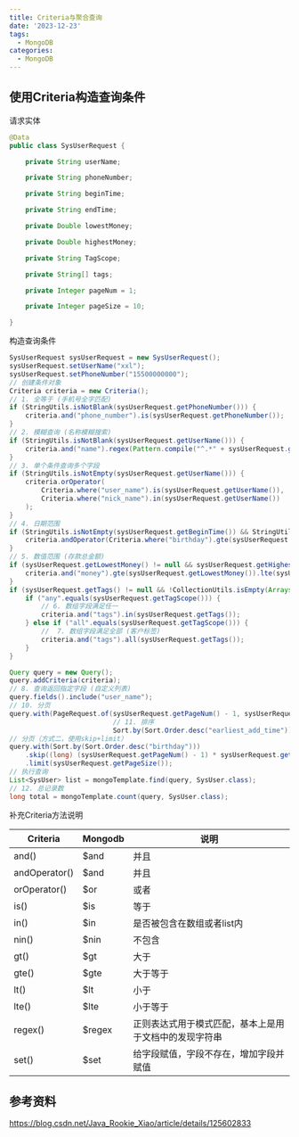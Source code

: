 ```yaml
---
title: Criteria与聚合查询
date: '2023-12-23'
tags:
  - MongoDB
categories:
  - MongoDB
---
```




## 使用Criteria构造查询条件

请求实体

~~~java
@Data
public class SysUserRequest {

    private String userName;

    private String phoneNumber;

    private String beginTime;

    private String endTime;

    private Double lowestMoney;

    private Double highestMoney;

    private String TagScope;

    private String[] tags;

    private Integer pageNum = 1;

    private Integer pageSize = 10;

}
~~~

构造查询条件

~~~java
SysUserRequest sysUserRequest = new SysUserRequest();
sysUserRequest.setUserName("xxl");
sysUserRequest.setPhoneNumber("15500000000");
// 创建条件对象
Criteria criteria = new Criteria();
// 1. 全等于 (手机号全字匹配)
if (StringUtils.isNotBlank(sysUserRequest.getPhoneNumber())) {
    criteria.and("phone_number").is(sysUserRequest.getPhoneNumber());
}
// 2. 模糊查询 (名称模糊搜索)
if (StringUtils.isNotBlank(sysUserRequest.getUserName())) {
    criteria.and("name").regex(Pattern.compile("^.*" + sysUserRequest.getUserName() + ".*$", Pattern.CASE_INSENSITIVE));
}
// 3. 单个条件查询多个字段
if (StringUtils.isNotEmpty(sysUserRequest.getUserName())) {
    criteria.orOperator(
        Criteria.where("user_name").is(sysUserRequest.getUserName()),
        Criteria.where("nick_name").in(sysUserRequest.getUserName())
    );
}
// 4. 日期范围
if (StringUtils.isNotEmpty(sysUserRequest.getBeginTime()) && StringUtils.isNotEmpty(sysUserRequest.getEndTime())) {
    criteria.andOperator(Criteria.where("birthday").gte(sysUserRequest.getBeginTime()), Criteria.where("birthday").lte(sysUserRequest.getEndTime()));
}
// 5. 数值范围 (存款总金额)
if (sysUserRequest.getLowestMoney() != null && sysUserRequest.getHighestMoney() != null) {
    criteria.and("money").gte(sysUserRequest.getLowestMoney()).lte(sysUserRequest.getHighestMoney());
}
if (sysUserRequest.getTags() != null && !CollectionUtils.isEmpty(Arrays.asList(sysUserRequest.getTags()))) {
    if ("any".equals(sysUserRequest.getTagScope())) {
        // 6. 数组字段满足任一
        criteria.and("tags").in(sysUserRequest.getTags());
    } else if ("all".equals(sysUserRequest.getTagScope())) {
        //  7. 数组字段满足全部 (客户标签)
        criteria.and("tags").all(sysUserRequest.getTags());
    }
}

Query query = new Query();
query.addCriteria(criteria);
// 8. 查询返回指定字段 (自定义列表)
query.fields().include("user_name");
// 10. 分页
query.with(PageRequest.of(sysUserRequest.getPageNum() - 1, sysUserRequest.getPageSize(),
                          // 11. 排序
                          Sort.by(Sort.Order.desc("earliest_add_time"))));
// 分页（方式二，使用skip+limit）
query.with(Sort.by(Sort.Order.desc("birthday")))
    .skip((long) (sysUserRequest.getPageNum() - 1) * sysUserRequest.getPageSize())
    .limit(sysUserRequest.getPageSize());
// 执行查询
List<SysUser> list = mongoTemplate.find(query, SysUser.class);
// 12. 总记录数
long total = mongoTemplate.count(query, SysUser.class);
~~~

补充Criteria方法说明

| Criteria      | Mongodb | 说明                                                   |
| ------------- | ------- | ------------------------------------------------------ |
| and()         | $and    | 并且                                                   |
| andOperator() | $and    | 并且                                                   |
| orOperator()  | $or     | 或者                                                   |
| is()          | $is     | 等于                                                   |
| in()          | $in     | 是否被包含在数组或者list内                             |
| nin()         | $nin    | 不包含                                                 |
| gt()          | $gt     | 大于                                                   |
| gte()         | $gte    | 大于等于                                               |
| lt()          | $lt     | 小于                                                   |
| lte()         | $lte    | 小于等于                                               |
| regex()       | $regex  | 正则表达式用于模式匹配，基本上是用于文档中的发现字符串 |
| set()         | $set    | 给字段赋值，字段不存在，增加字段并赋值                 |



## 参考资料

https://blog.csdn.net/Java_Rookie_Xiao/article/details/125602833